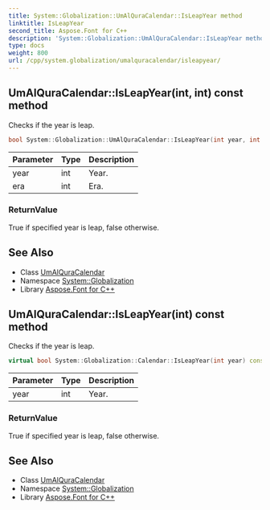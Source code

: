 ```yaml
---
title: System::Globalization::UmAlQuraCalendar::IsLeapYear method
linktitle: IsLeapYear
second_title: Aspose.Font for C++
description: 'System::Globalization::UmAlQuraCalendar::IsLeapYear method. Checks if the year is leap in C++.'
type: docs
weight: 800
url: /cpp/system.globalization/umalquracalendar/isleapyear/
---
```

## UmAlQuraCalendar::IsLeapYear(int, int) const method


Checks if the year is leap.

```cpp
bool System::Globalization::UmAlQuraCalendar::IsLeapYear(int year, int era) const override
```


| Parameter | Type | Description |
| --- | --- | --- |
| year | int | Year. |
| era | int | Era. |

### ReturnValue

True if specified year is leap, false otherwise.

## See Also

* Class [UmAlQuraCalendar](../)
* Namespace [System::Globalization](../../)
* Library [Aspose.Font for C++](../../../)
## UmAlQuraCalendar::IsLeapYear(int) const method


Checks if the year is leap.

```cpp
virtual bool System::Globalization::Calendar::IsLeapYear(int year) const
```


| Parameter | Type | Description |
| --- | --- | --- |
| year | int | Year. |

### ReturnValue

True if specified year is leap, false otherwise.

## See Also

* Class [UmAlQuraCalendar](../)
* Namespace [System::Globalization](../../)
* Library [Aspose.Font for C++](../../../)
